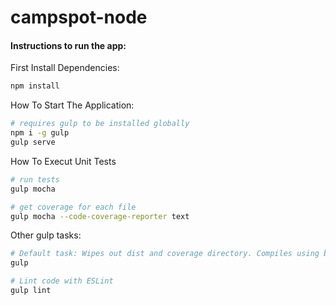 # campspot-node

#### Instructions to run the app:

First Install Dependencies:
```sh
npm install
```

How To Start The Application:
```sh
# requires gulp to be installed globally
npm i -g gulp
gulp serve
```

How To Execut Unit Tests
```sh
# run tests
gulp mocha

# get coverage for each file
gulp mocha --code-coverage-reporter text
```

Other gulp tasks:
```sh
# Default task: Wipes out dist and coverage directory. Compiles using babel.
gulp

# Lint code with ESLint
gulp lint
```

